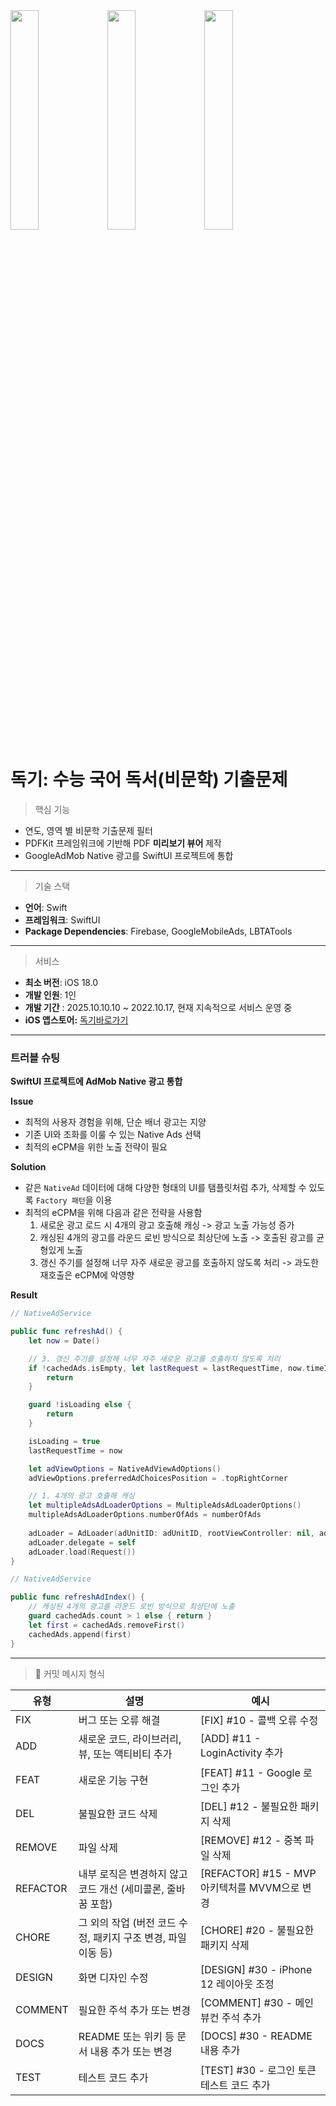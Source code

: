 <img src="https://github.com/user-attachments/assets/e6361ecb-a3a6-4437-a4cb-49fdd36c061b" width="30%" align="center" />
<img src="https://github.com/user-attachments/assets/6fa80ab7-e4b4-44dc-9d13-2050b07ac813" width="30%" align="center" />
<img src="https://github.com/user-attachments/assets/37bb7044-e86a-4ec8-94e3-f26a5a411c78b" width="30%" align="center" />

# 독기: 수능 국어 독서(비문학) 기출문제


> 핵심 기능
- 연도, 영역 별 비문학 기출문제 필터
- PDFKit 프레임워크에 기반해 PDF **미리보기 뷰어** 제작
- GoogleAdMob Native 광고를 SwiftUI 프로젝트에 통합

---

> 기술 스택
- **언어**: Swift
- **프레임워크**: SwiftUI
- **Package Dependencies**: Firebase, GoogleMobileAds, LBTATools
---

> 서비스
- **최소 버전**: iOS 18.0
- **개발 인원**: 1인
- **개발 기간** : 2025.10.10.10 ~ 2022.10.17, 현재 지속적으로 서비스 운영 중
- **iOS 앱스토어:** [독기바로가기](https://apps.apple.com/kr/app/%EB%8F%85%EA%B8%B0-%EC%88%98%EB%8A%A5-%EA%B5%AD%EC%96%B4-%EB%8F%85%EC%84%9C-%EB%B9%84%EB%AC%B8%ED%95%99-%EA%B8%B0%EC%B6%9C%EB%AC%B8%EC%A0%9C/id6753966506)
---

### 트러블 슈팅

**SwiftUI 프로젝트에 AdMob Native 광고 통합**

**Issue**

- 최적의 사용자 경험을 위해, 단순 배너 광고는 지양
- 기존 UI와 조화를 이룰 수 있는 Native Ads 선택
- 최적의 eCPM을 위한 노출 전략이 필요

**Solution**

- 같은 `NativeAd` 데이터에 대해 다양한 형태의 UI를 탬플릿처럼 추가, 삭제할 수 있도록 `Factory 패턴`을 이용
- 최적의 eCPM을 위해 다음과 같은 전략을 사용함 
  1. 새로운 광고 로드 시 4개의 광고 호출해 캐싱 -> 광고 노출 가능성 증가
  2. 캐싱된 4개의 광고를 라운드 로빈 방식으로 최상단에 노출 -> 호출된 광고를 균형있게 노출
  3. 갱신 주기를 설정해 너무 자주 새로운 광고를 호출하지 않도록 처리 -> 과도한 재호출은 eCPM에 악영향 


**Result**

```swift
// NativeAdService

public func refreshAd() {
    let now = Date()

    // 3. 갱신 주기를 설정해 너무 자주 새로운 광고를 호출하지 않도록 처리
    if !cachedAds.isEmpty, let lastRequest = lastRequestTime, now.timeIntervalSince(lastRequest) < Double(requestInterval) {
        return
    }

    guard !isLoading else {
        return
    }

    isLoading = true
    lastRequestTime = now

    let adViewOptions = NativeAdViewAdOptions()
    adViewOptions.preferredAdChoicesPosition = .topRightCorner

    // 1. 4개의 광고 호출해 캐싱
    let multipleAdsAdLoaderOptions = MultipleAdsAdLoaderOptions()
    multipleAdsAdLoaderOptions.numberOfAds = numberOfAds
    
    adLoader = AdLoader(adUnitID: adUnitID, rootViewController: nil, adTypes: [.native], options: [adViewOptions, multipleAdsAdLoaderOptions])
    adLoader.delegate = self
    adLoader.load(Request())
}

```

```swift
// NativeAdService

public func refreshAdIndex() {
    // 캐싱된 4개의 광고를 라운드 로빈 방식으로 최상단에 노출
    guard cachedAds.count > 1 else { return }
    let first = cachedAds.removeFirst()
    cachedAds.append(first)
}
```
---

> 📒 커밋 메시지 형식

| 유형      | 설명                                                    | 예시                                |
|-----------|---------------------------------------------------------|-------------------------------------|
| FIX       | 버그 또는 오류 해결                                     | [FIX] #10 - 콜백 오류 수정            |
| ADD       | 새로운 코드, 라이브러리, 뷰, 또는 액티비티 추가        | [ADD] #11 - LoginActivity 추가         |
| FEAT      | 새로운 기능 구현                                        | [FEAT] #11 - Google 로그인 추가         |
| DEL       | 불필요한 코드 삭제                                      | [DEL] #12 - 불필요한 패키지 삭제        |
| REMOVE    | 파일 삭제                                               | [REMOVE] #12 - 중복 파일 삭제         |
| REFACTOR  | 내부 로직은 변경하지 않고 코드 개선 (세미콜론, 줄바꿈 포함) | [REFACTOR] #15 - MVP 아키텍처를 MVVM으로 변경 |
| CHORE     | 그 외의 작업 (버전 코드 수정, 패키지 구조 변경, 파일 이동 등) | [CHORE] #20 - 불필요한 패키지 삭제      |
| DESIGN    | 화면 디자인 수정                                         | [DESIGN] #30 - iPhone 12 레이아웃 조정  |
| COMMENT   | 필요한 주석 추가 또는 변경                               | [COMMENT] #30 - 메인 뷰컨 주석 추가     |
| DOCS      | README 또는 위키 등 문서 내용 추가 또는 변경            | [DOCS] #30 - README 내용 추가          |
| TEST      | 테스트 코드 추가                                        | [TEST] #30 - 로그인 토큰 테스트 코드 추가  |
